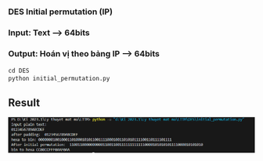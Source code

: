 ### DES Initial permutation (IP)
### Input: Text --> 64bits
### Output: Hoán vị theo bảng IP  --> 64bits

```
cd DES
python initial_permutation.py
```

## Result
![result](/DES/initial%20permutation.png)